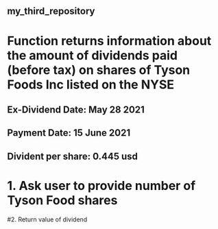 ## my_third_repository

# Function returns information about the amount of dividends paid (before tax) on  shares of Tyson Foods Inc listed on the NYSE

## Ex-Dividend Date: May 28 2021
## Payment Date: 15 June 2021
## Divident per share: 0.445 usd

# 1. Ask user to provide number of Tyson Food shares
#2. Return value of dividend